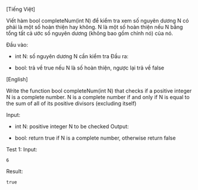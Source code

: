 [Tiếng Việt]

Viết hàm bool completeNum(int N) để kiểm tra xem số nguyên dương N có phải là một số hoàn thiện hay không. N là một số hoàn thiện nếu N bằng tổng tất cả ước số nguyên dương (không bao gồm chính nó) của nó.

Đầu vào: 

- int N: số nguyên dương N cần kiểm tra
Đầu ra:

- bool: trả về true nếu N là số hoàn thiện, ngược lại trả về false


[English]

Write the function bool completeNum(int N) that checks if a positive integer N is a complete number. N is a complete number if and only if N is equal to the sum of all of its positive divisors (excluding itself)

Input: 

- int N: positive integer N to be checked
Output:

- bool: return true if N is a complete number, otherwise return false

Test 1:
Input:
```
6
```
Result:
```
true
```